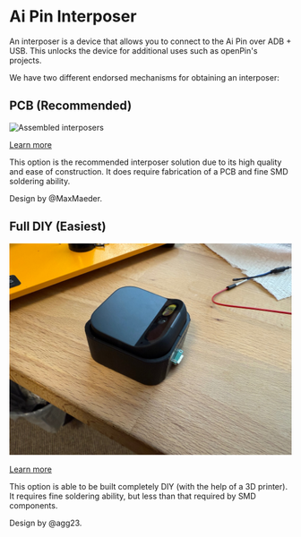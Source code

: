 # Ai Pin Interposer

An interposer is a device that allows you to connect to the Ai Pin over ADB + USB. This unlocks the device for additional uses such as openPin's projects.

We have two different endorsed mechanisms for obtaining an interposer:

## PCB (Recommended)

![Assembled interposers](https://github.com/MaxMaeder/OpenPin/raw/master/.github/assets/interposers.jpg)

[Learn more](https://github.com/MaxMaeder/OpenPin)

This option is the recommended interposer solution due to its high quality and ease of construction. It does require fabrication of a PCB and fine SMD soldering ability.

Design by @MaxMaeder.

## Full DIY (Easiest)

![](https://github.com/agg23/ai-pin-interposer/raw/master/images/Docked%20Pin.jpg)

[Learn more](https://github.com/agg23/ai-pin-interposer)

This option is able to be built completely DIY (with the help of a 3D printer). It requires fine soldering ability, but less than that required by SMD components.

Design by @agg23.
